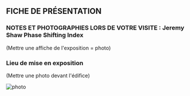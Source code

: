 ## FICHE DE PRÉSENTATION


### NOTES ET PHOTOGRAPHIES LORS DE VOTRE VISITE : Jeremy Shaw Phase Shifting Index
(Mettre une affiche de l'exposition = photo)

### Lieu de mise en exposition
(Mettre une photo devant l'édifice)

![photo](20240131_111719(0).jpg)
